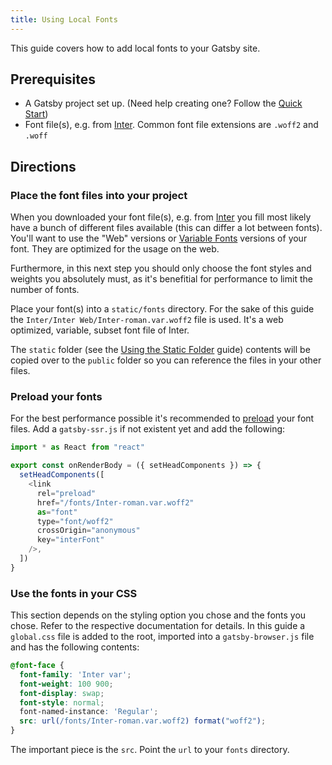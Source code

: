 ```yaml
---
title: Using Local Fonts
---
```


This guide covers how to add local fonts to your Gatsby site.

## Prerequisites

- A Gatsby project set up. (Need help creating one? Follow the [Quick Start](https://www.gatsbyjs.com/docs/quick-start/))
- Font file(s), e.g. from [Inter](https://rsms.me/inter/). Common font file extensions are `.woff2` and `.woff`

## Directions

### Place the font files into your project

When you downloaded your font file(s), e.g. from [Inter](https://rsms.me/inter/) you fill most likely have a bunch of different files available (this can differ a lot between fonts). You'll want to use the "Web" versions or [Variable Fonts](https://developer.mozilla.org/en-US/docs/Web/CSS/CSS_Fonts/Variable_Fonts_Guide) versions of your font. They are optimized for the usage on the web.

Furthermore, in this next step you should only choose the font styles and weights you absolutely must, as it's benefitial for performance to limit the number of fonts.

Place your font(s) into a `static/fonts` directory. For the sake of this guide the `Inter/Inter Web/Inter-roman.var.woff2` file is used. It's a web optimized, variable, subset font file of Inter.

The `static` folder (see the [Using the Static Folder](/docs/how-to/images-and-media/static-folder/) guide) contents will be copied over to the `public` folder so you can reference the files in your other files.

### Preload your fonts

For the best performance possible it's recommended to [preload](https://developer.mozilla.org/en-US/docs/Web/HTML/Link_types/preload) your font files. Add a `gatsby-ssr.js` if not existent yet and add the following:

```js:title=gatsby-ssr.js
import * as React from "react"

export const onRenderBody = ({ setHeadComponents }) => {
  setHeadComponents([
    <link
      rel="preload"
      href="/fonts/Inter-roman.var.woff2"
      as="font"
      type="font/woff2"
      crossOrigin="anonymous"
      key="interFont"
    />,
  ])
}
```

### Use the fonts in your CSS

This section depends on the styling option you chose and the fonts you chose. Refer to the respective documentation for details. In this guide a `global.css` file is added to the root, imported into a `gatsby-browser.js` file and has the following contents:

```css:title=global.css
@font-face {
  font-family: 'Inter var';
  font-weight: 100 900;
  font-display: swap;
  font-style: normal;
  font-named-instance: 'Regular';
  src: url(/fonts/Inter-roman.var.woff2) format("woff2");
}
```

The important piece is the `src`. Point the `url` to your `fonts` directory.
